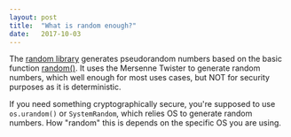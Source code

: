 ```yaml
---
layout: post
title:  "What is random enough?"
date:   2017-10-03
---
```



The [random library](https://docs.python.org/2/library/random.html) generates
pseudorandom numbers based on the basic function 
[random()](https://docs.python.org/2/library/random.html#random.random).
It uses the Mersenne Twister to generate random numbers,
which well enough for most uses cases, 
but NOT for security purposes as it is deterministic.

If you need something cryptographically secure,
you're supposed to use `os.urandom()` or `SystemRandom`,
which relies OS to generate random numbers.
How "random" this is depends on the specific OS you are using.


